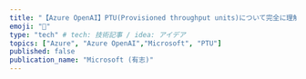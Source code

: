 ```yaml
---
title: "【Azure OpenAI】PTU(Provisioned throughput units)について完全に理解する"
emoji: "🚀"
type: "tech" # tech: 技術記事 / idea: アイデア
topics: ["Azure", "Azure OpenAI","Microsoft", "PTU"]
published: false
publication_name: "Microsoft (有志)"
---
```

